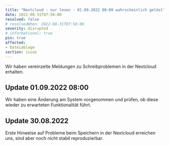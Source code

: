 ```yaml
---
title: "Nextcloud - nur lesen - 01.09.2022 08:00 wahrscheinlich gelöst"
date: 2022-08-31T07:58:00
resolved: false
# resolvedWhen: 2022-08-31T07:58:00
severity: disrupted
# informational: true
pin: true 
affected:
- Dateiablage
section: issue
---
```


Wir haben vereinzelte Meldungen zu Schreibproblemen in der Nextcloud erhalten.

## Update 01.09.2022 08:00

Wir haben eine Änderung am System vorgenommen und prüfen, ob diese wieder zu erwarteten Funktionalität führt.

## Update 30.08.2022

Erste Hinweise auf Probleme beim Speichern in der Nextcloud erreichen uns, sind aber noch nicht stabil reproduzierbar.
